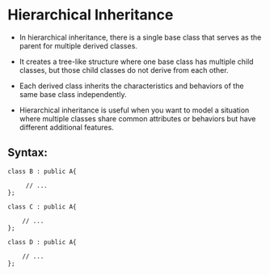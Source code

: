 # Hierarchical Inheritance

- In hierarchical inheritance, there is a single base class that serves as the parent for multiple derived classes.

- It creates a tree-like structure where one base class has multiple child classes, but those child classes do not derive from each other.

- Each derived class inherits the characteristics and behaviors of the same base class independently.

- Hierarchical inheritance is useful when you want to model a situation where multiple classes share common attributes or behaviors but have different additional features.

## Syntax:
```
class B : public A{
     
     // ...
};

class C : public A{

    // ...
};

class D : public A{

    // ...
};
```